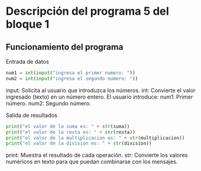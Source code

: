 # Descripción del programa 5 del bloque 1

## Funcionamiento del programa
 Entrada de datos
```Python 
num1 = int(input("ingresa el primer numero: "))
num2 = int(input("ingresa el segundo numero: "))
```
input: Solicita al usuario que introduzca los números.
int: Convierte el valor ingresado (texto) en un número entero.
El usuario introduce:
num1: Primer número.
num2: Segundo número.

Salida de resultados
``` Python
print("el valor de la suma es: " + str(suma))
print("el valor de la resta es: " + str(resta))
print("el valor de la multiplicacion es: " + str(multiplicacion))
print("el valor de la division es: " + str(division))
```
print: Muestra el resultado de cada operación.
str: Convierte los valores numéricos en texto para que puedan combinarse con los mensajes.



